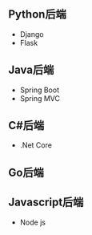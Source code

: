 
## Python后端

* Django
* Flask

## Java后端

* Spring Boot
* Spring MVC

## C#后端

* .Net Core

## Go后端

## Javascript后端

* Node js
